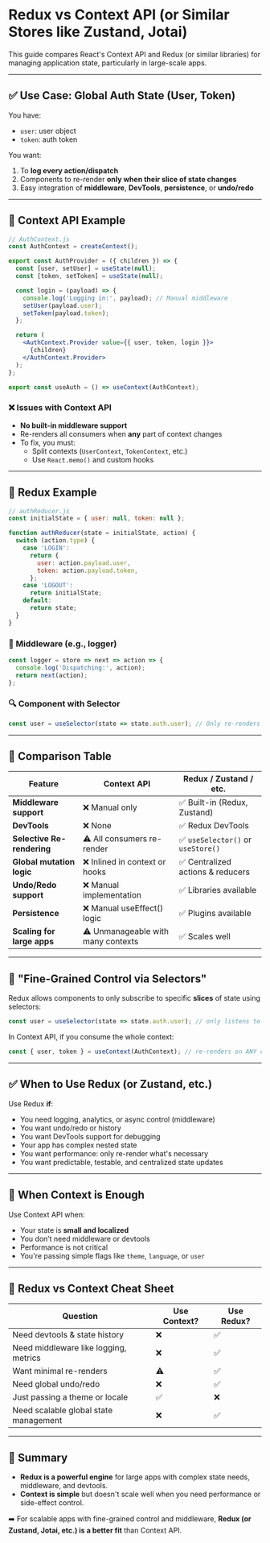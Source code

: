 # Redux vs Context API (or Similar Stores like Zustand, Jotai)

This guide compares React's Context API and Redux (or similar libraries) for managing application state, particularly in large-scale apps.

---

## ✅ Use Case: Global Auth State (User, Token)

You have:
- `user`: user object
- `token`: auth token

You want:
1. To **log every action/dispatch**
2. Components to re-render **only when their slice of state changes**
3. Easy integration of **middleware**, **DevTools**, **persistence**, or **undo/redo**

---

## 🔧 Context API Example

```jsx
// AuthContext.js
const AuthContext = createContext();

export const AuthProvider = ({ children }) => {
  const [user, setUser] = useState(null);
  const [token, setToken] = useState(null);

  const login = (payload) => {
    console.log('Logging in:', payload); // Manual middleware
    setUser(payload.user);
    setToken(payload.token);
  };

  return (
    <AuthContext.Provider value={{ user, token, login }}>
      {children}
    </AuthContext.Provider>
  );
};

export const useAuth = () => useContext(AuthContext);
```

### ❌ Issues with Context API
- **No built-in middleware support**
- Re-renders all consumers when **any** part of context changes
- To fix, you must:
  - Split contexts (`UserContext`, `TokenContext`, etc.)
  - Use `React.memo()` and custom hooks

---

## 🚀 Redux Example

```js
// authReducer.js
const initialState = { user: null, token: null };

function authReducer(state = initialState, action) {
  switch (action.type) {
    case 'LOGIN':
      return {
        user: action.payload.user,
        token: action.payload.token,
      };
    case 'LOGOUT':
      return initialState;
    default:
      return state;
  }
}
```

### 🔌 Middleware (e.g., logger)

```js
const logger = store => next => action => {
  console.log('Dispatching:', action);
  return next(action);
};
```

### 🔍 Component with Selector

```js
const user = useSelector(state => state.auth.user); // Only re-renders when user changes
```

---

## 🧠 Comparison Table

| Feature                        | Context API                        | Redux / Zustand / etc.           |
|-------------------------------|-------------------------------------|----------------------------------|
| **Middleware support**         | ❌ Manual only                     | ✅ Built-in (Redux, Zustand)     |
| **DevTools**                  | ❌ None                            | ✅ Redux DevTools                |
| **Selective Re-rendering**    | ⚠️ All consumers re-render         | ✅ `useSelector()` or `useStore()` |
| **Global mutation logic**     | ❌ Inlined in context or hooks     | ✅ Centralized actions & reducers |
| **Undo/Redo support**         | ❌ Manual implementation           | ✅ Libraries available           |
| **Persistence**               | ❌ Manual useEffect() logic        | ✅ Plugins available             |
| **Scaling for large apps**    | ⚠️ Unmanageable with many contexts| ✅ Scales well                   |

---

## 🎯 "Fine-Grained Control via Selectors"

Redux allows components to only subscribe to specific **slices** of state using selectors:

```js
const user = useSelector(state => state.auth.user); // only listens to `user`
```

In Context API, if you consume the whole context:

```js
const { user, token } = useContext(AuthContext); // re-renders on ANY change
```

---

## ✅ When to Use Redux (or Zustand, etc.)

Use Redux **if**:

- You need logging, analytics, or async control (middleware)
- You want undo/redo or history
- You want DevTools support for debugging
- Your app has complex nested state
- You want performance: only re-render what's necessary
- You want predictable, testable, and centralized state updates

---

## 🚫 When Context is Enough

Use Context API when:

- Your state is **small and localized**
- You don’t need middleware or devtools
- Performance is not critical
- You're passing simple flags like `theme`, `language`, or `user`

---

## 🧾 Redux vs Context Cheat Sheet

| Question                                | Use Context? | Use Redux? |
|----------------------------------------|--------------|------------|
| Need devtools & state history          | ❌           | ✅         |
| Need middleware like logging, metrics  | ❌           | ✅         |
| Want minimal re-renders                | ⚠️            | ✅         |
| Need global undo/redo                  | ❌           | ✅         |
| Just passing a theme or locale         | ✅           | ❌         |
| Need scalable global state management  | ❌           | ✅         |

---

## 🏁 Summary

- **Redux is a powerful engine** for large apps with complex state needs, middleware, and devtools.
- **Context is simple** but doesn't scale well when you need performance or side-effect control.

➡️ For scalable apps with fine-grained control and middleware, **Redux (or Zustand, Jotai, etc.) is a better fit** than Context API.
